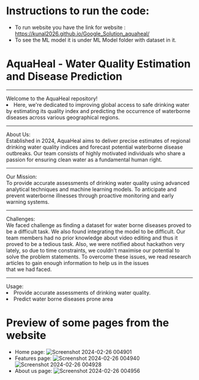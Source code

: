 
# Instructions to run the code:
* To run website you have the link for website : https://kunal2026.github.io/Google_Solution_aquaheal/
* To see the ML model it is under ML Model folder with dataset in it.

<h1>AquaHeal - Water Quality Estimation and Disease Prediction</h1>
<hr>
Welcome to the AquaHeal repository! 
<br>
<li>Here, we're dedicated to improving global access to safe drinking water by estimating its quality index and predicting the occurrence of waterborne diseases across various geographical regions.</li>
<hr>
About Us:<br>
Established in 2024, AquaHeal aims to deliver precise estimates of regional drinking water quality indices and forecast potential waterborne disease outbreaks.
Our team consists of highly motivated individuals who share a passion for ensuring clean water as a fundamental human right.
<hr>
Our Mission:<br>
To provide accurate assessments of drinking water quality using advanced analytical techniques and machine learning models.
To anticipate and prevent waterborne illnesses through proactive monitoring and early warning systems.
<hr>
Challenges:<br>
We faced challenge as finding a dataset for water borne diseases proved to be a difficult task. We also found integrating the model to be difficult.
Our team members had no prior knowledge about video editing and thus it proved to be a tedious task.
Also, we were notified about hackathon very lately, so due to time constraints, we couldn't maximise our potential to solve the problem statements. 
To overcome these issues, we read research articles to gain enough information to help us in the issues that we had faced.
<hr>
Usage:<br>
<li>
  Provide accurate assessments of drinking water quality.
</li>
<li>
  Predict water borne diseases prone area
</li>

# Preview of some pages from the website
* Home page:
![Screenshot 2024-02-26 004901](https://github.com/kunal2026/Google_Solution_aquaheal/assets/133767080/b2be8f09-1f7e-4027-81d9-4afc30079ef6)
* Features page:
![Screenshot 2024-02-26 004940](https://github.com/kunal2026/Google_Solution_aquaheal/assets/133767080/0a59170e-316b-4c9d-8814-b208bdefc62b)
![Screenshot 2024-02-26 004928](https://github.com/kunal2026/Google_Solution_aquaheal/assets/133767080/e91d21ac-319c-4921-9232-683113c5f72a)
* About us page:
![Screenshot 2024-02-26 004956](https://github.com/kunal2026/Google_Solution_aquaheal/assets/133767080/0f29aa98-7d61-4d2b-9336-445a14c724d2)
